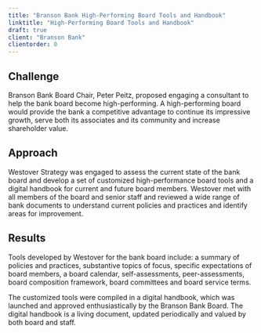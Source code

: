 ```yaml
---
title: "Branson Bank High-Performing Board Tools and Handbook"
linktitle: "High-Performing Board Tools and Handbook"
draft: true
client: "Branson Bank"
clientorder: 0
---
```

## Challenge
Branson Bank Board Chair, Peter Peitz, proposed engaging a consultant to help the bank board become high-performing. A high-performing board would provide the bank a competitive advantage to continue its impressive growth, serve both its associates and its community and increase shareholder value. 

## Approach
Westover Strategy was engaged to assess the current state of the bank board and develop a set of customized high-performance board tools and a digital handbook for current and future board members. Westover met with all members of the board and senior staff and reviewed a wide range of bank documents to understand current policies and practices and identify areas for improvement. 

## Results
Tools developed by Westover for the bank board include: a summary of policies and practices, substantive topics of focus, specific expectations of board members, a board calendar, self-assessments, peer-assessments, board composition framework, board committees and board service terms. 

The customized tools were compiled in a digital handbook, which was launched and approved enthusiastically by the Branson Bank Board. The digital handbook is a living document, updated periodically and valued by both board and staff.
